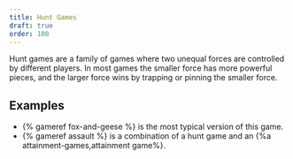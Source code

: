 ```yaml
---
title: Hunt Games
draft: true
order: 100
---
```


<p class="lead">Hunt games are a family of games where two unequal forces are controlled by different players. In most games the smaller force has more powerful pieces, and the larger force wins by trapping or pinning the smaller force.</p>

## Examples

- {% gameref fox-and-geese %} is the most typical version of this game.
- {% gameref assault %} is a combination of a hunt game and an {%a attainment-games,attainment game%}.

